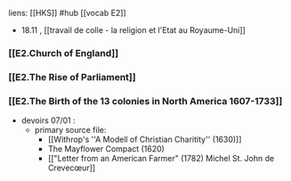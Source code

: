 liens: [[HKS]]
#hub 
[[vocab E2]]

- 18.11 ,  [[travail de colle - la religion et l'Etat au Royaume-Uni]]

### [[E2.Church of England]]
### [[E2.The Rise of Parliament]]
### [[E2.The Birth of the 13 colonies in North America 1607-1733]]

- devoirs 07/01 :
	- primary source file:
		- [[Withrop's ''A Modell of Christian Charitity'' (1630)]]
		- The Mayflower Compact (1620)
		- [["Letter from an American Farmer" (1782) Michel St. John de Crevecœur]]